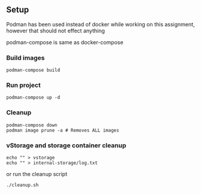 ## Setup

Podman has been used instead of docker while working on this assignment, however that should not effect anything

podman-compose is same as docker-compose

### Build images
```
podman-compose build
```
### Run project
```
podman-compose up -d
```
### Cleanup
```
podman-compose down
podman image prune -a # Removes ALL images
```
### vStorage and storage container cleanup
```
echo "" > vstorage
echo "" > internal-storage/log.txt
```
or run the cleanup script
```
./cleanup.sh
```